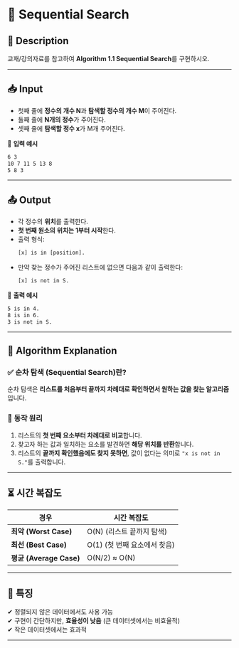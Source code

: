 # 🔎 Sequential Search

## 📌 Description  
교재/강의자료를 참고하여 **Algorithm 1.1 Sequential Search**를 구현하시오.  

---

## 📥 Input  
- 첫째 줄에 **정수의 개수 N**과 **탐색할 정수의 개수 M**이 주어진다.  
- 둘째 줄에 **N개의 정수**가 주어진다.  
- 셋째 줄에 **탐색할 정수 x**가 M개 주어진다.  

📌 **입력 예시**  
```txt
6 3
10 7 11 5 13 8
5 8 3
```

---

## 📤 Output  
- 각 정수의 **위치**를 출력한다.  
- **첫 번째 원소의 위치는 1부터 시작**한다.  
- 출력 형식:  
  ```txt
  [x] is in [position].
  ```
- 만약 찾는 정수가 주어진 리스트에 없으면 다음과 같이 출력한다:  
  ```txt
  [x] is not in S.
  ```

📌 **출력 예시**  
```txt
5 is in 4.
8 is in 6.
3 is not in S.
```

---

## 🧐 Algorithm Explanation  

### ✅ **순차 탐색 (Sequential Search)란?**  
순차 탐색은 **리스트를 처음부터 끝까지 차례대로 확인하면서 원하는 값을 찾는 알고리즘**입니다.  

### 🔹 **동작 원리**  
1. 리스트의 **첫 번째 요소부터 차례대로 비교**합니다.  
2. 찾고자 하는 값과 일치하는 요소를 발견하면 **해당 위치를 반환**합니다.  
3. 리스트의 **끝까지 확인했음에도 찾지 못하면**, 값이 없다는 의미로 `"x is not in S."`를 출력합니다.  

---

## ⏳ **시간 복잡도**  
| 경우 | 시간 복잡도 |
|------|------------|
| **최악 (Worst Case)** | O(N) (리스트 끝까지 탐색) |
| **최선 (Best Case)** | O(1) (첫 번째 요소에서 찾음) |
| **평균 (Average Case)** | O(N/2) ≈ O(N) |

---

## 📌 **특징**  
✔ 정렬되지 않은 데이터에서도 사용 가능  
✔ 구현이 간단하지만, **효율성이 낮음** (큰 데이터셋에서는 비효율적)  
✔ 작은 데이터셋에서는 효과적  

---

